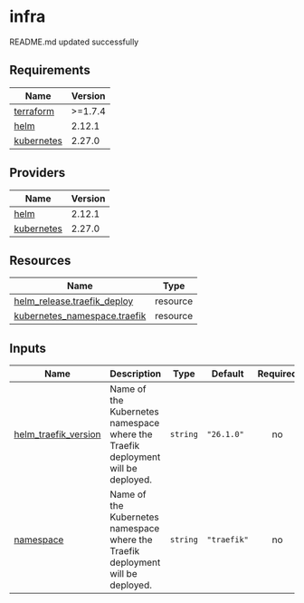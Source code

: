 # infra

<!-- BEGINNING OF PRE-COMMIT-TERRAFORM DOCS HOOK -->
README.md updated successfully
<!-- END OF PRE-COMMIT-TERRAFORM DOCS HOOK -->

<!-- BEGIN_TF_DOCS -->


## Requirements

| Name | Version |
|------|---------|
| <a name="requirement_terraform"></a> [terraform](#requirement\_terraform) | >=1.7.4 |
| <a name="requirement_helm"></a> [helm](#requirement\_helm) | 2.12.1 |
| <a name="requirement_kubernetes"></a> [kubernetes](#requirement\_kubernetes) | 2.27.0 |
## Providers

| Name | Version |
|------|---------|
| <a name="provider_helm"></a> [helm](#provider\_helm) | 2.12.1 |
| <a name="provider_kubernetes"></a> [kubernetes](#provider\_kubernetes) | 2.27.0 |

## Resources

| Name | Type |
|------|------|
| [helm_release.traefik_deploy](https://registry.terraform.io/providers/hashicorp/helm/2.12.1/docs/resources/release) | resource |
| [kubernetes_namespace.traefik](https://registry.terraform.io/providers/hashicorp/kubernetes/2.27.0/docs/resources/namespace) | resource |
## Inputs

| Name | Description | Type | Default | Required |
|------|-------------|------|---------|:--------:|
| <a name="input_helm_traefik_version"></a> [helm\_traefik\_version](#input\_helm\_traefik\_version) | Name of the Kubernetes namespace where the Traefik deployment will be deployed. | `string` | `"26.1.0"` | no |
| <a name="input_namespace"></a> [namespace](#input\_namespace) | Name of the Kubernetes namespace where the Traefik deployment will be deployed. | `string` | `"traefik"` | no |
<!-- END_TF_DOCS -->

